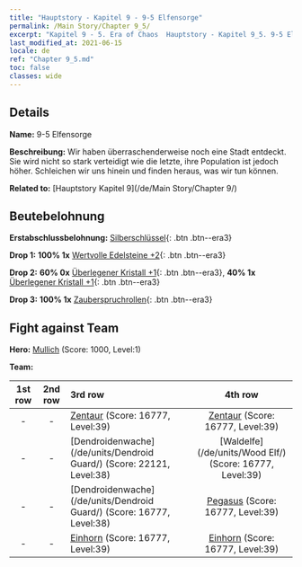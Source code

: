 ```yaml
---
title: "Hauptstory - Kapitel 9 - 9-5 Elfensorge"
permalink: /Main Story/Chapter 9_5/
excerpt: "Kapitel 9 - 5. Era of Chaos  Hauptstory - Kapitel 9_5. 9-5 Elfensorge"
last_modified_at: 2021-06-15
locale: de
ref: "Chapter 9_5.md"
toc: false
classes: wide
---
```


## Details

 **Name:** 9-5 Elfensorge

 **Beschreibung:** Wir haben überraschenderweise noch eine Stadt entdeckt. Sie wird nicht so stark verteidigt wie die letzte, ihre Population ist jedoch höher. Schleichen wir uns hinein und finden heraus, was wir tun können.

 **Related to:** [Hauptstory Kapitel 9](/de/Main Story/Chapter 9/)

## Beutebelohnung

 **Erstabschlussbelohnung:** [Silberschlüssel](/ItemsDE/con_693/){: .btn .btn--era3}

 **Drop 1:** **100% 1x** [Wertvolle Edelsteine +2](/ItemsDE/mat_30/){: .btn .btn--era3}

 **Drop 2:** **60% 0x** [Überlegener Kristall +1](/ItemsDE/mat_24/){: .btn .btn--era3}, **40% 1x** [Überlegener Kristall +1](/ItemsDE/mat_24/){: .btn .btn--era3}

 **Drop 3:** **100% 1x** [Zauberspruchrollen](/ItemsDE/con_694/){: .btn .btn--era3}


## Fight against Team
 **Hero:** [Mullich](/de/heroes/Mullich/) (Score: 1000, Level:1)

 **Team:**


  | 1st row | 2nd row | 3rd row | 4th row |
  |:----:|:----:|:----|:----:|
  | - | - | [Zentaur](/de/units/Centaur/) (Score: 16777, Level:39)  | [Zentaur](/de/units/Centaur/) (Score: 16777, Level:39)  |
  | - | - | [Dendroidenwache](/de/units/Dendroid Guard/) (Score: 22121, Level:38)  | [Waldelfe](/de/units/Wood Elf/) (Score: 16777, Level:39)  |
  | - | - | [Dendroidenwache](/de/units/Dendroid Guard/) (Score: 16777, Level:38)  | [Pegasus](/de/units/Pegasus/) (Score: 16777, Level:39)  |
  | - | - | [Einhorn](/de/units/Unicorn/) (Score: 16777, Level:39)  | [Einhorn](/de/units/Unicorn/) (Score: 16777, Level:39)  |


